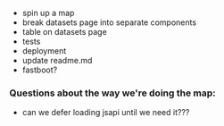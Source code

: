 * spin up a map
* break datasets page into separate components
* table on datasets page
* tests
* deployment
* update readme.md
* fastboot?

### Questions about the way we're doing the map:
* can we defer loading jsapi until we need it???
